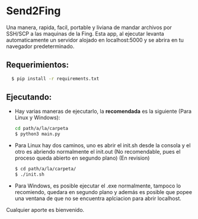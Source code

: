 # Send2Fing

Una manera, rapida, facil, portable y liviana de mandar archivos por SSH/SCP a las maquinas de la Fing. Esta app, al ejecutar levanta automaticamente un servidor alojado en localhost:5000 y se abrira en tu navegador predeterminado.

## Requerimientos:
```bash
  $ pip install -r requirements.txt
```
## Ejecutando:
  - Hay varias maneras de ejecutarlo, la **recomendada** es la siguiente (Para Linux y Windows):
    ```bash
    cd path/a/la/carpeta
    $ python3 main.py
    ```
  - Para Linux hay dos caminos, uno es abrir el init.sh desde la consola y el otro es abriendo normalmente el init.out (No recomendable, pues el proceso queda abierto en segundo plano) (En revision)
    ```bash
    $ cd path/a/la/carpeta/
    $ ./init.sh
    ```
  - Para Windows, es posible ejecutar el .exe normalmente, tampoco lo recomiendo, quedara en segundo plano y además es posible que popee una ventana de que no se encuentra aplciacion para abrir localhost.

Cualquier aporte es bienvenido.

